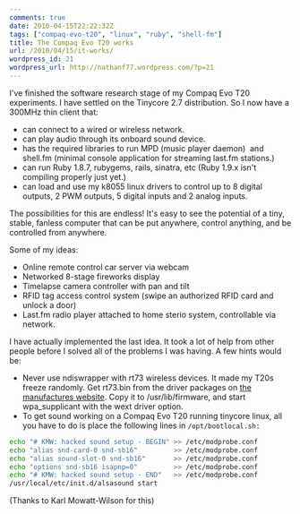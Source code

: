 ```yaml
---
comments: true
date: 2010-04-15T22:22:32Z
tags: ["compaq-evo-t20", "linux", "ruby", "shell-fm"]
title: The Compaq Evo T20 works
url: /2010/04/15/it-works/
wordpress_id: 21
wordpress_url: http://nathanf77.wordpress.com/?p=21
---
```


I've finished the software research stage of my Compaq Evo T20 experiments.
I have settled on the Tinycore 2.7 distribution.
So I now have a 300MHz thin client that:

<ul>
	<li>can connect to a wired or wireless network.</li>
	<li>can play audio through its onboard sound device.</li>
	<li>has the required libraries to run MPD (music player daemon) 
	    and shell.fm (minimal console application for streaming last.fm stations.)</li>
	<li>can run Ruby 1.8.7, rubygems, rails, sinatra, etc (Ruby 1.9.x isn't compiling properly just yet.)</li>
	<li>can load and use my k8055 linux drivers to control up to 8 digital outputs, 2 PWM outputs,
	    5 digital inputs and 2 analog inputs.</li>
</ul>

The possibilities for this are endless! It's easy to see the potential of a tiny, stable, fanless computer
that can be put anywhere, control anything, and be controlled from anywhere.

Some of my ideas:

<ul>
	<li>Online remote control car server via webcam</li>
	<li>Networked 8-stage fireworks display</li>
	<li>Timelapse camera controller with pan and tilt</li>
	<li>RFID tag access control system (swipe an authorized RFID card and unlock a door)</li>
	<li>Last.fm radio player attached to home sterio system, controllable via network.</li>
</ul>
I have actually implemented the last idea.
It took a lot of help from other people before I solved all of the problems I was having. A few hints would be:

<ul>
	<li>Never use ndiswrapper with rt73 wireless devices. It made my T20s freeze randomly.
	    Get rt73.bin from the driver packages on
	    <a href="http://www.ralinktech.com/support.php?s=2">the manufactures website</a>.
	    Copy it to /usr/lib/firmware, and start wpa_supplicant with the wext driver option.</li>
	<li>To get sound working on a Compaq Evo T20 running tinycore linux,
	    all you have to do is place the following lines in <code>/opt/bootlocal.sh:</code></li>
</ul>

```bash
echo "# KMW: hacked sound setup - BEGIN" >> /etc/modprobe.conf
echo "alias snd-card-0 snd-sb16"         >> /etc/modprobe.conf
echo "alias sound-slot-0 snd-sb16"       >> /etc/modprobe.conf
echo "options snd-sb16 isapnp=0"         >> /etc/modprobe.conf
echo "# KMW: hacked sound setup - END"   >> /etc/modprobe.conf
/usr/local/etc/init.d/alsasound start
```

(Thanks to Karl Mowatt-Wilson for this)
